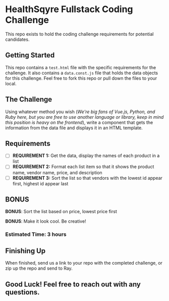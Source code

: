 # HealthSqyre Fullstack Coding Challenge
This repo exists to hold the coding challenge requirements for potential candidates.

## Getting Started
This repo contains a `test.html` file with the specific requirements for the challenge.
It also contains a `data.const.js` file that holds the data objects for this challenge.
Feel free to fork this repo or pull down the files to your local. 

## The Challenge
Using whatever method you wish (_We're big fans of Vue.js, Python, and Ruby here, but you are free to use another language or library, keep in mind this position is heavy on the frontend_), write a component that gets the information from the data file and displays it in an HTML template.

## Requirements
- [ ] **REQUIREMENT 1:** Get the data, display the names of each product in a list
- [ ] **REQUIREMENT 2:** Format each list item so that it shows the product name, vendor name, price, and description
- [ ] **REQUIREMENT 3:** Sort the list so that vendors with the lowest id appear first, highest id appear last

## BONUS
**BONUS**: Sort the list based on price, lowest price first

**BONUS**: Make it look cool. Be creative!

### Estimated Time: 3 hours

## Finishing Up
When finished, send us a link to your repo with the completed challenge, or zip up the repo and send to Ray.

## Good Luck! Feel free to reach out with any questions.
